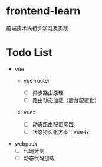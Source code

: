 # frontend-learn

前端技术栈相关学习及实践

# Todo List

- vue

  - vue-router

    - [ ] 异步路由原理
    - [ ] 路由动态加载（后台配置化）

  - vuex

    - [ ] 动态路由配置实践
    - [ ] 状态持久化方案：vue-ls

* webpack
  - [ ] 代码分割
  - [ ] 动态代码加载
